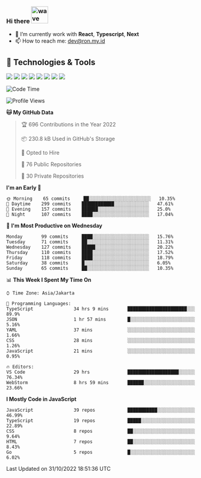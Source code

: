 ### Hi there <img src="https://i.ibb.co/q0Hx1KK/wave.gif" alt="wave" width="45px">

- 🌱 I’m currently work with **React**, **Typescript**, **Next**
- 📫 How to reach me: dev@ron.my.id

## 🔧 Technologies & Tools

![](https://img.shields.io/badge/OS-Linux-informational?style=flat&logo=linux&logoColor=white&color=2bbc8a)
![](https://img.shields.io/badge/OS-Windows-informational?style=flat&logo=windows&logoColor=white&color=2bbc8a)
![](https://img.shields.io/badge/Code-JavaScript-informational?style=flat&logo=javascript&logoColor=white&color=2bbc8a)
![](https://img.shields.io/badge/Code-Golang-informational?style=flat&logo=go&logoColor=white&color=2bbc8a)
![](https://img.shields.io/badge/Code-React-informational?style=flat&logo=react&logoColor=white&color=2bbc8a)
![](https://img.shields.io/badge/Code-Next-informational?style=flat&logo=next.js&logoColor=white&color=2bbc8a)
![](https://img.shields.io/badge/Shell-Bash-informational?style=flat&logo=gnu-bash&logoColor=white&color=2bbc8a)
![](https://img.shields.io/badge/Tools-Docker-informational?style=flat&logo=docker&logoColor=white&color=2bbc8a)

<!--START_SECTION:waka-->
![Code Time](http://img.shields.io/badge/Code%20Time-565%20hrs%2033%20mins-blue)

![Profile Views](http://img.shields.io/badge/Profile%20Views-0-blue)

**🐱 My GitHub Data** 

> 🏆 696 Contributions in the Year 2022
 > 
> 📦 230.8 kB Used in GitHub's Storage 
 > 
> 💼 Opted to Hire
 > 
> 📜 76 Public Repositories 
 > 
> 🔑 30 Private Repositories  
 > 
**I'm an Early 🐤** 

```text
🌞 Morning    65 commits     ██░░░░░░░░░░░░░░░░░░░░░░░   10.35% 
🌆 Daytime    299 commits    ████████████░░░░░░░░░░░░░   47.61% 
🌃 Evening    157 commits    ██████░░░░░░░░░░░░░░░░░░░   25.0% 
🌙 Night      107 commits    ████░░░░░░░░░░░░░░░░░░░░░   17.04%

```
📅 **I'm Most Productive on Wednesday** 

```text
Monday       99 commits     ████░░░░░░░░░░░░░░░░░░░░░   15.76% 
Tuesday      71 commits     ██░░░░░░░░░░░░░░░░░░░░░░░   11.31% 
Wednesday    127 commits    █████░░░░░░░░░░░░░░░░░░░░   20.22% 
Thursday     110 commits    ████░░░░░░░░░░░░░░░░░░░░░   17.52% 
Friday       118 commits    ████░░░░░░░░░░░░░░░░░░░░░   18.79% 
Saturday     38 commits     █░░░░░░░░░░░░░░░░░░░░░░░░   6.05% 
Sunday       65 commits     ██░░░░░░░░░░░░░░░░░░░░░░░   10.35%

```


📊 **This Week I Spent My Time On** 

```text
⌚︎ Time Zone: Asia/Jakarta

💬 Programming Languages: 
TypeScript               34 hrs 9 mins       ██████████████████████░░░   89.9% 
JSON                     1 hr 57 mins        █░░░░░░░░░░░░░░░░░░░░░░░░   5.16% 
YAML                     37 mins             ░░░░░░░░░░░░░░░░░░░░░░░░░   1.66% 
CSS                      28 mins             ░░░░░░░░░░░░░░░░░░░░░░░░░   1.26% 
JavaScript               21 mins             ░░░░░░░░░░░░░░░░░░░░░░░░░   0.95%

🔥 Editors: 
VS Code                  29 hrs              ███████████████████░░░░░░   76.34% 
WebStorm                 8 hrs 59 mins       ██████░░░░░░░░░░░░░░░░░░░   23.66%

```

**I Mostly Code in JavaScript** 

```text
JavaScript               39 repos            ███████████░░░░░░░░░░░░░░   46.99% 
TypeScript               19 repos            █████░░░░░░░░░░░░░░░░░░░░   22.89% 
CSS                      8 repos             ██░░░░░░░░░░░░░░░░░░░░░░░   9.64% 
HTML                     7 repos             ██░░░░░░░░░░░░░░░░░░░░░░░   8.43% 
Go                       5 repos             █░░░░░░░░░░░░░░░░░░░░░░░░   6.02%

```



 Last Updated on 31/10/2022 18:51:36 UTC
<!--END_SECTION:waka-->
